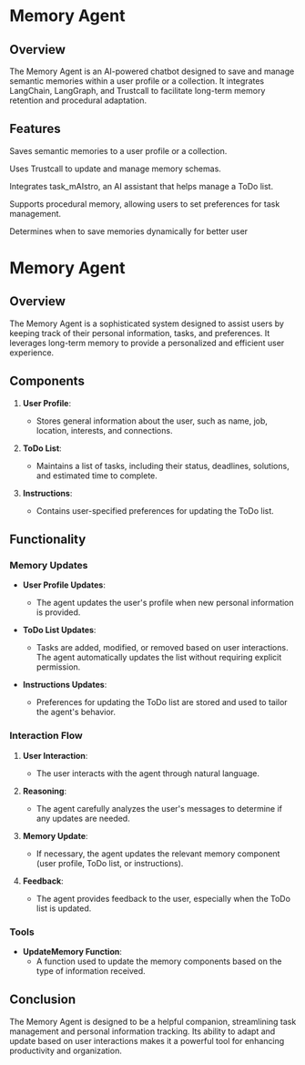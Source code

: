 # Memory Agent

## Overview

The Memory Agent is an AI-powered chatbot designed to save and manage semantic memories within a user profile or a collection. It integrates LangChain, LangGraph, and Trustcall to facilitate long-term memory retention and procedural adaptation.

## Features

Saves semantic memories to a user profile or a collection.

Uses Trustcall to update and manage memory schemas.

Integrates task_mAIstro, an AI assistant that helps manage a ToDo list.

Supports procedural memory, allowing users to set preferences for task management.

Determines when to save memories dynamically for better user 




# Memory Agent

## Overview

The Memory Agent is a sophisticated system designed to assist users by keeping track of their personal information, tasks, and preferences. It leverages long-term memory to provide a personalized and efficient user experience.

## Components

1. **User Profile**: 
   - Stores general information about the user, such as name, job, location, interests, and connections.

2. **ToDo List**: 
   - Maintains a list of tasks, including their status, deadlines, solutions, and estimated time to complete.

3. **Instructions**: 
   - Contains user-specified preferences for updating the ToDo list.

## Functionality

### Memory Updates

- **User Profile Updates**: 
  - The agent updates the user's profile when new personal information is provided.

- **ToDo List Updates**: 
  - Tasks are added, modified, or removed based on user interactions. The agent automatically updates the list without requiring explicit permission.

- **Instructions Updates**: 
  - Preferences for updating the ToDo list are stored and used to tailor the agent's behavior.

### Interaction Flow

1. **User Interaction**: 
   - The user interacts with the agent through natural language.

2. **Reasoning**: 
   - The agent carefully analyzes the user's messages to determine if any updates are needed.

3. **Memory Update**: 
   - If necessary, the agent updates the relevant memory component (user profile, ToDo list, or instructions).

4. **Feedback**: 
   - The agent provides feedback to the user, especially when the ToDo list is updated.

### Tools

- **UpdateMemory Function**: 
  - A function used to update the memory components based on the type of information received.

## Conclusion

The Memory Agent is designed to be a helpful companion, streamlining task management and personal information tracking. Its ability to adapt and update based on user interactions makes it a powerful tool for enhancing productivity and organization.
